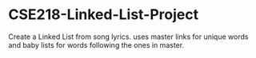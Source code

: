 # CSE218-Linked-List-Project
Create a Linked List from song lyrics. uses master links for unique words and baby lists for words following the ones in master.
